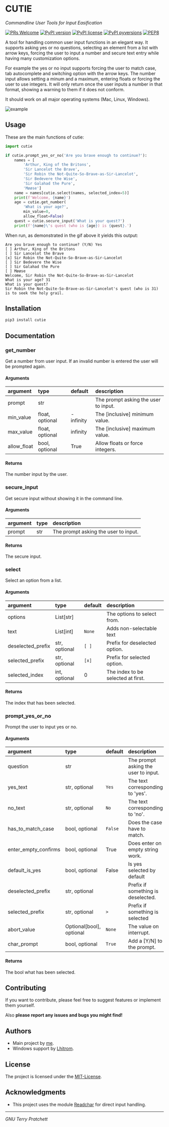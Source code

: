 # CUTIE

*Commandline User Tools for Input Easification*

[![PRs Welcome](https://img.shields.io/badge/Homepage-GitHub-green.svg)](https://github.com/kamik423/cutie)
[![PyPI version](https://badge.fury.io/py/cutie.svg)](https://badge.fury.io/py/cutie)
[![PyPI license](https://img.shields.io/pypi/l/cutie.svg)](https://pypi.python.org/pypi/cutie/)
[![PyPI pyversions](https://img.shields.io/pypi/pyversions/cutie.svg)](https://pypi.python.org/pypi/cutie/)
[![PEP8](https://img.shields.io/badge/code%20style-pep8-orange.svg)](https://www.python.org/dev/peps/pep-0008/)

A tool for handling common user input functions in an elegant way.
It supports asking yes or no questions, selecting an element from a list with arrow keys, forcing the user to input a number and secure text entry while having many customization options.

For example the yes or no input supports forcing the user to match case, tab autocomplete and switching option with the arrow keys.
The number input allows setting a minum and a maximum, entering floats or forcing the user to use integers.
It will only return once the user inputs a number in that format, showing a warning to them if it does not conform.

It should work on all major operating systems (Mac, Linux, Windows).

![example](https://github.com/Kamik423/cutie/blob/master/example.gif?raw=true)

## Usage

These are the main functions of cutie:

```python
import cutie

if cutie.prompt_yes_or_no('Are you brave enough to continue?'):
    names = [
        'Arthur, King of the Britons',
        'Sir Lancelot the Brave',
        'Sir Robin the Not-Quite-So-Brave-as-Sir-Lancelot',
        'Sir Bedevere the Wise',
        'Sir Galahad the Pure',
        'Møøse']
    name = names[cutie.select(names, selected_index=5)]
    print(f'Welcome, {name}')
    age = cutie.get_number(
        'What is your age?',
        min_value=0,
        allow_float=False)
    quest = cutie.secure_input('What is your quest?')
    print(f'{name}\'s quest (who is {age}) is {quest}.')
```

When run, as demonstrated in the gif above it yields this output:

```
Are you brave enough to continue? (Y/N) Yes
[ ] Arthur, King of the Britons
[ ] Sir Lancelot the Brave
[x] Sir Robin the Not-Quite-So-Brave-as-Sir-Lancelot
[ ] Sir Bedevere the Wise
[ ] Sir Galahad the Pure
[ ] Møøse
Welcome, Sir Robin the Not-Quite-So-Brave-as-Sir-Lancelot
What is your age? 31
What is your quest?
Sir Robin the Not-Quite-So-Brave-as-Sir-Lancelot's quest (who is 31) is to seek the holy grail.
```

## Installation

```bash
pip3 install cutie
```

## Documentation

### get\_number

Get a number from user input.
If an invalid number is entered the user will be prompted again.

#### Arguments

| argument    | type            | default    | description                          |
|:------------|:----------------|:-----------|:-------------------------------------|
| prompt      | str             |            | The prompt asking the user to input. |
| min_value   | float, optional | - infinity | The [inclusive] minimum value.       |
| max_value   | float, optional | infinity   | The [inclusive] maximum value.       |
| allow_float | bool, optional  | True       | Allow floats or force integers.      |

#### Returns

The number input by the user.

### secure\_input

Get secure input without showing it in the command line.

#### Arguments

| argument | type | description                          |
|:---------|:-----|:-------------------------------------|
| prompt   | str  | The prompt asking the user to input. |

#### Returns

The secure input.

### select

Select an option from a list.

#### Arguments

| argument          | type          | default | description                        |
|:------------------|:--------------|:--------|:-----------------------------------|
| options           | List[str]     |         | The options to select from.        |
| text              | List[int]     | `None`  | Adds non-selectable text           |
| deselected_prefix | str, optional | `[ ]`   | Prefix for deselected option.      |
| selected_prefix   | str, optional | `[x]`   | Prefix for selected option.        |
| selected_index    | int, optional | 0       | The index to be selected at first. |

#### Returns

The index that has been selected.

### prompt\_yes\_or\_no

Prompt the user to input yes or no.

#### Arguments

| argument             | type                     | default | description                          |
|:---------------------|:-------------------------|:--------|:-------------------------------------|
| question             | str                      |         | The prompt asking the user to input. |
| yes_text             | str, optional            | `Yes`   | The text corresponding to 'yes'.     |
| no_text              | str, optional            | `No`    | The text corresponding to 'no'.      |
| has_to_match_case    | bool, optional           | `False` | Does the case have to match.         |
| enter_empty_confirms | bool, optional           | True    | Does enter on empty string work.     |
| default_is_yes       | bool, optional           | False   | Is yes selected by default           |
| deselected_prefix    | str, optional            | `  `    | Prefix if something is deselected.   |
| selected_prefix      | str, optional            | `> `    | Prefix if something is selected      |
| abort_value          | Optional[bool], optional | `None`  | The value on interrupt.              |
| char_prompt          | bool, optional           | `True`  | Add a [Y/N] to the prompt.           |

#### Returns

The bool what has been selected.

## Contributing

If you want to contribute, please feel free to suggest features or implement them yourself.

Also **please report any issues and bugs you might find!**

## Authors

* Main project by [me](https://github.com/Kamik423).
* Windows support by [Lhitrom](https://github.com/Lhitrom).

## License

The project is licensed under the [MIT-License](https://github.com/Kamik423/cutie/blob/master/license.md).

## Acknowledgments

* This project uses the module [Readchar](https://pypi.org/project/readchar/) for direct input handling.

---

*GNU Terry Pratchett*
